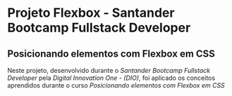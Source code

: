 # Projeto Flexbox - Santander Bootcamp Fullstack Developer 

## Posicionando elementos com Flexbox em CSS



Neste projeto, desenvolvido durante o *Santander Bootcamp Fullstack Developer* pela *Digital Innovation One - (DIO)*, foi aplicado os conceitos aprendidos durante o curso *Posicionando elementos com Flexbox em CSS*



